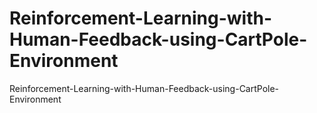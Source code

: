 # Reinforcement-Learning-with-Human-Feedback-using-CartPole-Environment
Reinforcement-Learning-with-Human-Feedback-using-CartPole-Environment
